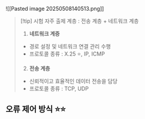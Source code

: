 ![[Pasted image 20250508140513.png]]

> [!tip] 시험 자주 출제 계층 : 전송 계층 + 네트워크 계층
> 1. **네트워크 계증** 
> 	- 경로 설정 및 네트워크 연결 관리 수행 
> 	- 프로토콜 종류 : X.25 ⭐, IP, ICMP
> 2. **전송 계층** 
> 	- 신뢰적이고 효율적인 데이터 전송을 담당
> 	- 프로토콜 종류 : TCP, UDP


## 오류 제어 방식 ⭐⭐ 









